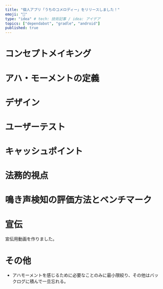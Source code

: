 ```yaml
---
title: "個人アプリ「うちのコメロディー」をリリースしました！"
emoji: "🤖"
type: "idea" # tech: 技術記事 / idea: アイデア
topics: ["dependabot", "gradle", "android"]
published: true
---
```


# コンセプトメイキング

# アハ・モーメントの定義

# デザイン

# ユーザーテスト

# キャッシュポイント

# 法務的視点

# 鳴き声検知の評価方法とベンチマーク

# 宣伝

宣伝用動画を作りました。

# その他

- アハモーメントを感じるために必要なことのみに最小限絞り、その他はバックログに積んで一旦忘れる。
